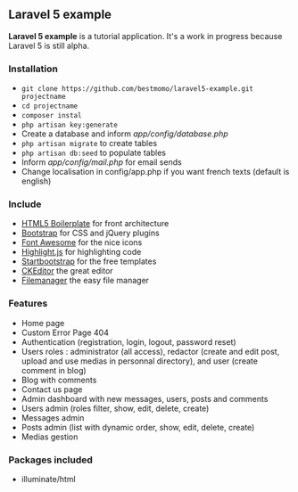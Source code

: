 ## Laravel 5 example ##

**Laravel 5 example** is a tutorial application. It's a work in progress because Laravel 5 is still alpha.

### Installation ###

* `git clone https://github.com/bestmomo/laravel5-example.git projectname`
* `cd projectname`
* `composer instal`
* `php artisan key:generate`
* Create a database and inform *app/config/database.php*
* `php artisan migrate` to create tables
* `php artisan db:seed` to populate tables
* Inform *app/config/mail.php* for email sends
* Change localisation in config/app.php if you want french texts (default is english)

### Include ###

* [HTML5 Boilerplate](http://html5boilerplate.com) for front architecture
* [Bootstrap](http://getbootstrap.com) for CSS and jQuery plugins
* [Font Awesome](http://fortawesome.github.io/Font-Awesome) for the nice icons
* [Highlight.js](https://highlightjs.org) for highlighting code
* [Startbootstrap](http://startbootstrap.com) for the free templates
* [CKEditor](http://ckeditor.com) the great editor
* [Filemanager](https://github.com/simogeo/Filemanager) the easy file manager

### Features ###

* Home page
* Custom Error Page 404
* Authentication (registration, login, logout, password reset)
* Users roles : administrator (all access), redactor (create and edit post, upload and use medias in personnal directory), and user (create comment in blog)
* Blog with comments
* Contact us page
* Admin dashboard with new messages, users, posts and comments
* Users admin (roles filter, show, edit, delete, create)
* Messages admin
* Posts admin (list with dynamic order, show, edit, delete, create)
* Medias gestion

### Packages included ###

* illuminate/html
